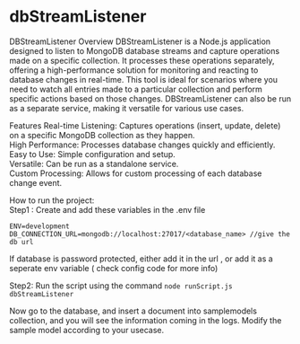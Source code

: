 # dbStreamListener
DBStreamListener
Overview
DBStreamListener is a Node.js application designed to listen to MongoDB database streams and capture operations made on a specific collection. It processes these operations separately, offering a high-performance solution for monitoring and reacting to database changes in real-time. This tool is ideal for scenarios where you need to watch all entries made to a particular collection and perform specific actions based on those changes. DBStreamListener can also be run as a separate service, making it versatile for various use cases.

Features
Real-time Listening: Captures operations (insert, update, delete) on a specific MongoDB collection as they happen. <br>
High Performance: Processes database changes quickly and efficiently. <br>
Easy to Use: Simple configuration and setup. <br>
Versatile: Can be run as a standalone service. <br>
Custom Processing: Allows for custom processing of each database change event. <br>

How to run the project: <br>
Step1 : Create and add these variables in the .env file
```
ENV=development
DB_CONNECTION_URL=mongodb://localhost:27017/<database_name> //give the db url
```
If database is password protected, either add it in the url , or add it as a seperate env variable ( check config code for more info)

Step2: Run the script using the command `node runScript.js dbStreamListener` 

Now go to the database, and insert a document into samplemodels collection, and you will see the information coming in the logs.
Modify the sample model according to your usecase.


